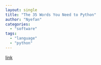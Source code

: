 ```yaml
---
layout: single
title: "The 35 Words You Need to Python"
author: "Nyefan"
categories:
  - "software"
tags:
  - "language"
  - "python"
---
```

[link](https://yawpitchroll.com/posts/the-35-words-you-need-to-python/)
